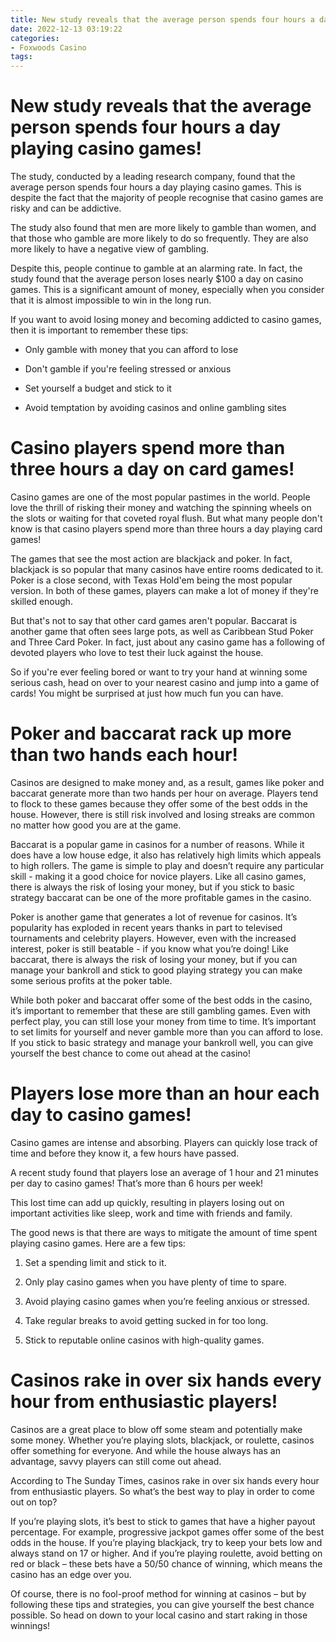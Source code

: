 ```yaml
---
title: New study reveals that the average person spends four hours a day playing casino games!
date: 2022-12-13 03:19:22
categories:
- Foxwoods Casino
tags:
---
```



#  New study reveals that the average person spends four hours a day playing casino games!

The study, conducted by a leading research company, found that the average person spends four hours a day playing casino games. This is despite the fact that the majority of people recognise that casino games are risky and can be addictive.

The study also found that men are more likely to gamble than women, and that those who gamble are more likely to do so frequently. They are also more likely to have a negative view of gambling.

Despite this, people continue to gamble at an alarming rate. In fact, the study found that the average person loses nearly $100 a day on casino games. This is a significant amount of money, especially when you consider that it is almost impossible to win in the long run.

If you want to avoid losing money and becoming addicted to casino games, then it is important to remember these tips:

- Only gamble with money that you can afford to lose

- Don't gamble if you're feeling stressed or anxious

- Set yourself a budget and stick to it

- Avoid temptation by avoiding casinos and online gambling sites

#  Casino players spend more than three hours a day on card games!



Casino games are one of the most popular pastimes in the world. People love the thrill of risking their money and watching the spinning wheels on the slots or waiting for that coveted royal flush. But what many people don't know is that casino players spend more than three hours a day playing card games!

The games that see the most action are blackjack and poker. In fact, blackjack is so popular that many casinos have entire rooms dedicated to it. Poker is a close second, with Texas Hold'em being the most popular version. In both of these games, players can make a lot of money if they're skilled enough.

But that's not to say that other card games aren't popular. Baccarat is another game that often sees large pots, as well as Caribbean Stud Poker and Three Card Poker. In fact, just about any casino game has a following of devoted players who love to test their luck against the house.

So if you're ever feeling bored or want to try your hand at winning some serious cash, head on over to your nearest casino and jump into a game of cards! You might be surprised at just how much fun you can have.

#  Poker and baccarat rack up more than two hands each hour!

Casinos are designed to make money and, as a result, games like poker and baccarat generate more than two hands per hour on average. Players tend to flock to these games because they offer some of the best odds in the house. However, there is still risk involved and losing streaks are common no matter how good you are at the game.

Baccarat is a popular game in casinos for a number of reasons. While it does have a low house edge, it also has relatively high limits which appeals to high rollers. The game is simple to play and doesn’t require any particular skill - making it a good choice for novice players. Like all casino games, there is always the risk of losing your money, but if you stick to basic strategy baccarat can be one of the more profitable games in the casino.

Poker is another game that generates a lot of revenue for casinos. It’s popularity has exploded in recent years thanks in part to televised tournaments and celebrity players. However, even with the increased interest, poker is still beatable - if you know what you’re doing! Like baccarat, there is always the risk of losing your money, but if you can manage your bankroll and stick to good playing strategy you can make some serious profits at the poker table.

While both poker and baccarat offer some of the best odds in the casino, it’s important to remember that these are still gambling games. Even with perfect play, you can still lose your money from time to time. It’s important to set limits for yourself and never gamble more than you can afford to lose. If you stick to basic strategy and manage your bankroll well, you can give yourself the best chance to come out ahead at the casino!

#  Players lose more than an hour each day to casino games!

Casino games are intense and absorbing. Players can quickly lose track of time and before they know it, a few hours have passed.

A recent study found that players lose an average of 1 hour and 21 minutes per day to casino games! That’s more than 6 hours per week!

This lost time can add up quickly, resulting in players losing out on important activities like sleep, work and time with friends and family.

The good news is that there are ways to mitigate the amount of time spent playing casino games. Here are a few tips:

1) Set a spending limit and stick to it.

2) Only play casino games when you have plenty of time to spare.

3) Avoid playing casino games when you’re feeling anxious or stressed.

4) Take regular breaks to avoid getting sucked in for too long.

5) Stick to reputable online casinos with high-quality games.

#  Casinos rake in over six hands every hour from enthusiastic players!

Casinos are a great place to blow off some steam and potentially make some money. Whether you’re playing slots, blackjack, or roulette, casinos offer something for everyone. And while the house always has an advantage, savvy players can still come out ahead.

According to The Sunday Times, casinos rake in over six hands every hour from enthusiastic players. So what’s the best way to play in order to come out on top?

If you’re playing slots, it’s best to stick to games that have a higher payout percentage. For example, progressive jackpot games offer some of the best odds in the house. If you’re playing blackjack, try to keep your bets low and always stand on 17 or higher. And if you’re playing roulette, avoid betting on red or black – these bets have a 50/50 chance of winning, which means the casino has an edge over you.

Of course, there is no fool-proof method for winning at casinos – but by following these tips and strategies, you can give yourself the best chance possible. So head on down to your local casino and start raking in those winnings!